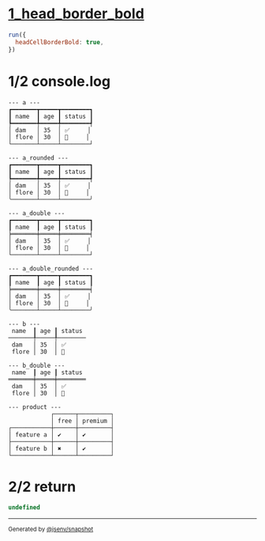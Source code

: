 # [1_head_border_bold](../../table_head.test.mjs#L226)

```js
run({
  headCellBorderBold: true,
})
```

# 1/2 console.log

```console
--- a ---
┏━━━━━━━┳━━━━━┳━━━━━━━━┓
┃ name  ┃ age ┃ status ┃
┡━━━━━━━╇━━━━━╇━━━━━━━━┩
│ dam   │ 35  │ ✅     │
│ flore │ 30  │ 🚀     │
└───────┴─────┴────────┘

--- a_rounded ---
┏━━━━━━━┳━━━━━┳━━━━━━━━┓
┃ name  ┃ age ┃ status ┃
┡━━━━━━━╇━━━━━╇━━━━━━━━┩
│ dam   │ 35  │ ✅     │
│ flore │ 30  │ 🚀     │
╰───────┴─────┴────────╯

--- a_double ---
┏━━━━━━━┳━━━━━┳━━━━━━━━┓
┃ name  ┃ age ┃ status ┃
╞═══════╪═════╪════════╡
│ dam   │ 35  │ ✅     │
│ flore │ 30  │ 🚀     │
└───────┴─────┴────────┘

--- a_double_rounded ---
┏━━━━━━━┳━━━━━┳━━━━━━━━┓
┃ name  ┃ age ┃ status ┃
╞═══════╪═════╪════════╡
│ dam   │ 35  │ ✅     │
│ flore │ 30  │ 🚀     │
╰───────┴─────┴────────╯

--- b ---
 name  ┃ age ┃ status 
───────╀─────╀────────
 dam   │ 35  │ ✅     
 flore │ 30  │ 🚀     

--- b_double ---
 name  ┃ age ┃ status 
═══════╪═════╪════════
 dam   │ 35  │ ✅     
 flore │ 30  │ 🚀     

--- product ---
            ┌──────┬─────────┐
            │ free │ premium │
┌───────────┼──────┼─────────┤
│ feature a │ ✔    │ ✔       │
├───────────┼──────┼─────────┤
│ feature b │ ✖    │ ✔       │
└───────────┴──────┴─────────┘

```

# 2/2 return

```js
undefined
```

---

<sub>
  Generated by <a href="https://github.com/jsenv/core/tree/main/packages/independent/snapshot">@jsenv/snapshot</a>
</sub>
